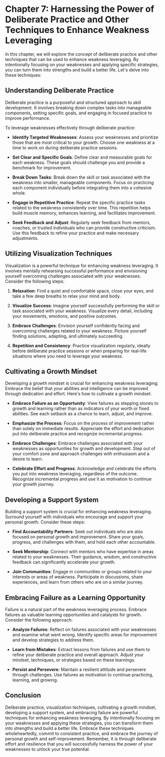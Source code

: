 Chapter 7: Harnessing the Power of Deliberate Practice and Other Techniques to Enhance Weakness Leveraging
==========================================================================================================

In this chapter, we will explore the concept of deliberate practice and other techniques that can be used to enhance weakness leveraging. By intentionally focusing on your weaknesses and applying specific strategies, you can turn them into strengths and build a better life. Let's delve into these techniques:

Understanding Deliberate Practice
---------------------------------

Deliberate practice is a purposeful and structured approach to skill development. It involves breaking down complex tasks into manageable components, setting specific goals, and engaging in focused practice to improve performance.

To leverage weaknesses effectively through deliberate practice:

* **Identify Targeted Weaknesses**: Assess your weaknesses and prioritize those that are most critical to your growth. Choose one weakness at a time to work on during deliberate practice sessions.

* **Set Clear and Specific Goals**: Define clear and measurable goals for each weakness. These goals should challenge you and provide a benchmark for improvement.

* **Break Down Tasks**: Break down the skill or task associated with the weakness into smaller, manageable components. Focus on practicing each component individually before integrating them into a cohesive whole.

* **Engage in Repetitive Practice**: Repeat the specific practice tasks related to the weakness consistently over time. This repetition helps build muscle memory, enhances learning, and facilitates improvement.

* **Seek Feedback and Adjust**: Regularly seek feedback from mentors, coaches, or trusted individuals who can provide constructive criticism. Use this feedback to refine your practice and make necessary adjustments.

Utilizing Visualization Techniques
----------------------------------

Visualization is a powerful technique for enhancing weakness leveraging. It involves mentally rehearsing successful performance and envisioning yourself overcoming challenges associated with your weaknesses. Consider the following steps:

1. **Relaxation**: Find a quiet and comfortable space, close your eyes, and take a few deep breaths to relax your mind and body.

2. **Visualize Success**: Imagine yourself successfully performing the skill or task associated with your weakness. Visualize every detail, including your movements, emotions, and positive outcomes.

3. **Embrace Challenges**: Envision yourself confidently facing and overcoming challenges related to your weakness. Picture yourself finding solutions, adapting, and ultimately succeeding.

4. **Repetition and Consistency**: Practice visualization regularly, ideally before deliberate practice sessions or when preparing for real-life situations where you need to leverage your weakness.

Cultivating a Growth Mindset
----------------------------

Developing a growth mindset is crucial for enhancing weakness leveraging. Embrace the belief that your abilities and intelligence can be improved through dedication and effort. Here's how to cultivate a growth mindset:

* **Embrace Failure as an Opportunity**: View failures as stepping stones to growth and learning rather than as indicators of your worth or fixed abilities. See each setback as a chance to learn, adjust, and improve.

* **Emphasize the Process**: Focus on the process of improvement rather than solely on immediate results. Appreciate the effort and dedication put into deliberate practice and recognize incremental progress.

* **Embrace Challenges**: Embrace challenges associated with your weaknesses as opportunities for growth and development. Step out of your comfort zone and approach challenges with enthusiasm and a desire to learn.

* **Celebrate Effort and Progress**: Acknowledge and celebrate the efforts you put into weakness leveraging, regardless of the outcome. Recognize incremental progress and use it as motivation to continue your growth journey.

Developing a Support System
---------------------------

Building a support system is crucial for enhancing weakness leveraging. Surround yourself with individuals who encourage and support your personal growth. Consider these steps:

* **Find Accountability Partners**: Seek out individuals who are also focused on personal growth and improvement. Share your goals, progress, and challenges with them, and hold each other accountable.

* **Seek Mentorship**: Connect with mentors who have expertise in areas related to your weaknesses. Their guidance, wisdom, and constructive feedback can significantly accelerate your growth.

* **Join Communities**: Engage in communities or groups related to your interests or areas of weakness. Participate in discussions, share experiences, and learn from others who are on a similar journey.

Embracing Failure as a Learning Opportunity
-------------------------------------------

Failure is a natural part of the weakness leveraging process. Embrace failures as valuable learning opportunities and catalysts for growth. Consider the following approach:

* **Analyze Failures**: Reflect on failures associated with your weaknesses and examine what went wrong. Identify specific areas for improvement and develop strategies to address them.

* **Learn from Mistakes**: Extract lessons from failures and use them to refine your deliberate practice and overall approach. Adjust your mindset, techniques, or strategies based on these learnings.

* **Persist and Persevere**: Maintain a resilient attitude and persevere through challenges. Use failures as motivation to continue practicing, learning, and growing.

Conclusion
----------

Deliberate practice, visualization techniques, cultivating a growth mindset, developing a support system, and embracing failure are powerful techniques for enhancing weakness leveraging. By intentionally focusing on your weaknesses and applying these strategies, you can transform them into strengths and build a better life. Embrace these techniques wholeheartedly, commit to consistent practice, and embrace the journey of personal growth and self-improvement. Remember, it is through deliberate effort and resilience that you will successfully harness the power of your weaknesses to unlock your true potential.
